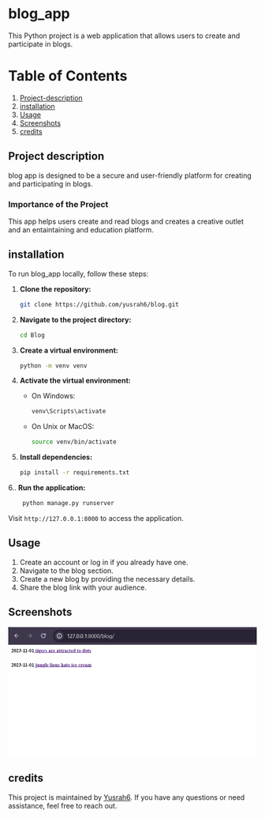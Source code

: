 # blog_app
This Python project is a web application that allows users to create and participate in blogs.

# Table of Contents

1. [Project-description](#Project-description)
2. [installation](#installation)
3. [Usage](#Usage)
4. [Screenshots](#Screenshots)
5. [credits](#credits)
## Project description
blog app is designed to be a secure and user-friendly platform for creating and participating in blogs. 
### Importance of the Project

This app helps users create and read blogs and creates a creative outlet and an entaintaining and education platform. 

## installation
To run blog_app locally, follow these steps:
1. **Clone the repository:**

    ```bash
    git clone https://github.com/yusrah6/blog.git
    ```

2. **Navigate to the project directory:**

    ```bash
    cd Blog
    ```

3. **Create a virtual environment:**

    ```bash
    python -m venv venv
    ```

4. **Activate the virtual environment:**

    - On Windows:

        ```bash
        venv\Scripts\activate
        ```

    - On Unix or MacOS:

        ```bash
        source venv/bin/activate
        ```
5. **Install dependencies:**

    ```bash
    pip install -r requirements.txt
    ```
6.. **Run the application:**
```bash
    python manage.py runserver
```
Visit `http://127.0.0.1:8000` to access the application.
## Usage
1. Create an account or log in if you already have one.
2. Navigate to the blog section.
3. Create a new blog by providing the necessary details.
4. Share the blog link with your audience.



## Screenshots
![Screenshot 2023-11-22 181655](https://github.com/yusrah6/blog/blob/main/Screenshot%202023-11-22%20181655.png)

## credits
This project is maintained by [Yusrah6](https://github.com/yusrah6). If you have any questions or need assistance, feel free to reach out.

